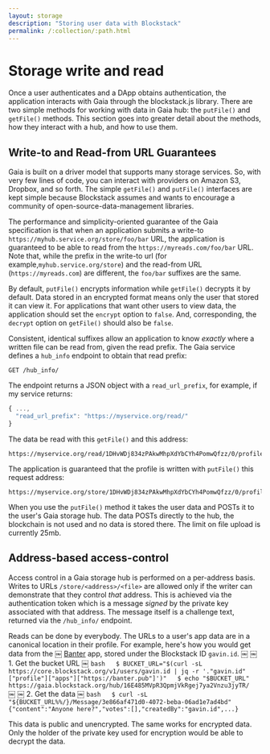 ```yaml
---
layout: storage
description: "Storing user data with Blockstack"
permalink: /:collection/:path.html
---
```

# Storage write and read

Once a user authenticates and a DApp obtains authentication, the application interacts with Gaia through the blockstack.js library. There are two simple methods for working with data in Gaia hub: the `putFile()` and `getFile()` methods. This section goes into greater detail about the methods, how they interact with a hub, and how to use them.


## Write-to and Read-from URL Guarantees

Gaia is built on a driver model that supports many storage services. So, with
very few lines of code, you can interact with providers on Amazon S3, Dropbox,
and so forth.  The simple `getFile()` and `putFile()` interfaces are kept simple
because Blockstack assumes and wants to encourage a community of
open-source-data-management libraries.

The performance and simplicity-oriented guarantee of the Gaia specification is
that when an application submits a write-to
`https://myhub.service.org/store/foo/bar` URL, the application is guaranteed to
be able to read from the `https://myreads.com/foo/bar` URL. Note that, while the
prefix in the write-to url (for example,`myhub.service.org/store`) and the read-from URL
(`https://myreads.com`) are different, the `foo/bar` suffixes are the same.

By default, `putFile()` encrypts information while `getFile()` decrypts it by default. Data stored in an encrypted format means only the user that stored it can view it. For applications that want other users to view data, the application should set the  `encrypt` option to `false`. And, corresponding, the `decrypt` option on `getFile()` should also be `false`.

Consistent, identical suffixes allow an application to know _exactly_ where a
written file can be read from, given the read prefix. The Gaia service defines a `hub_info` endpoint to obtain that read prefix:

```
GET /hub_info/
```

The endpoint returns a JSON object with a `read_url_prefix`, for example, if my service returns:

```javascript
{ ...,
  "read_url_prefix": "https://myservice.org/read/"
}
```

The data be read with this `getFile()` and this address:

```
https://myservice.org/read/1DHvWDj834zPAkwMhpXdYbCYh4PomwQfzz/0/profile.json
```

The application is guaranteed that the profile is written with `putFile()` this request address:

```
https://myservice.org/store/1DHvWDj834zPAkwMhpXdYbCYh4PomwQfzz/0/profile.json
```

When you use the `putFile()` method it takes the user data and POSTs it to the user's Gaia storage hub. The data POSTs directly to the hub, the blockchain is not used and no data is stored there. The limit on file upload is currently 25mb.


## Address-based access-control

Access control in a Gaia storage hub is performed on a per-address basis.
Writes to URLs `/store/<address>/<file>` are allowed only if the writer can
demonstrate that they control _that_ address. This is achieved via the
authentication token which is a message _signed_ by the private key associated
with that address. The message itself is a challenge text, returned via the
`/hub_info/` endpoint.

Reads can be done by everybody. The URLs to a user's app data are in a canonical location in their profile. For example, here's how you would get data from the
￼ [Banter](https://banter.pub/) app, stored under the Blockstack ID `gavin.id`.
￼
￼ 1. Get the bucket URL
￼ `bash ￼ $ BUCKET_URL="$(curl -sL https://core.blockstack.org/v1/users/gavin.id | jq -r '."gavin.id"["profile"]["apps"]["https://banter.pub"]')" ￼ $ echo "$BUCKET_URL" ￼ https://gaia.blockstack.org/hub/16E485MVpR3QpmjVkRgej7ya2Vnzu3jyTR/ ￼`
￼
￼ 2. Get the data
￼ `bash ￼ $ curl -sL "${BUCKET_URL%%/}/Message/3e866af471d0-4072-beba-06ad1e7ad4bd" ￼ {"content":"Anyone here?","votes":[],"createdBy":"gavin.id",...} ￼`

This data is public and unencrypted. The same works for encrypted data.
Only the holder of the private key used for
encryption would be able to decrypt the data.

